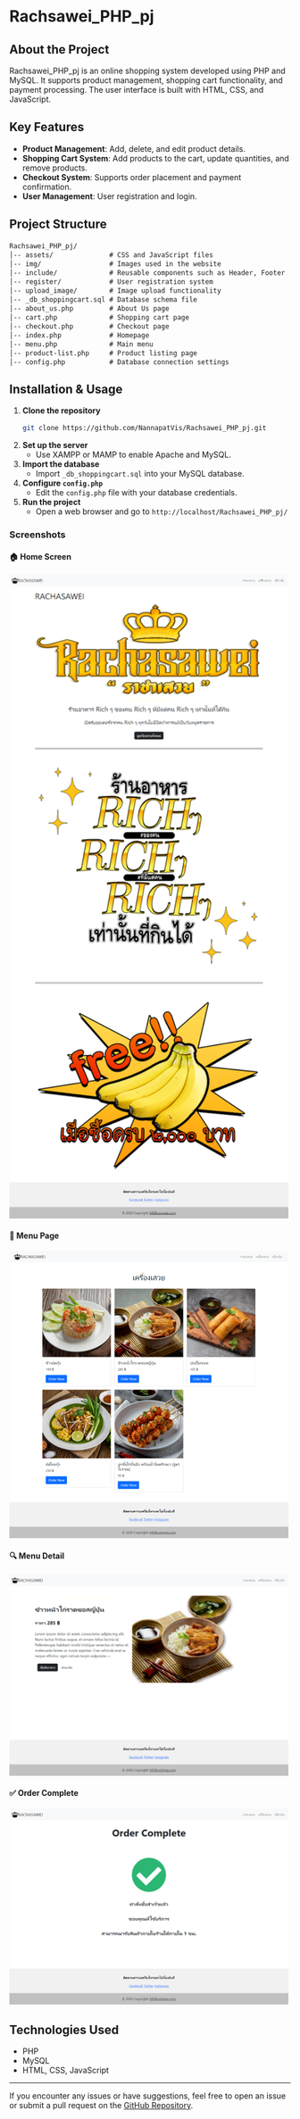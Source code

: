 # Rachsawei_PHP_pj

## About the Project
Rachsawei_PHP_pj is an online shopping system developed using PHP and MySQL. It supports product management, shopping cart functionality, and payment processing. The user interface is built with HTML, CSS, and JavaScript.

## Key Features
- **Product Management**: Add, delete, and edit product details.
- **Shopping Cart System**: Add products to the cart, update quantities, and remove products.
- **Checkout System**: Supports order placement and payment confirmation.
- **User Management**: User registration and login.

## Project Structure
```
Rachsawei_PHP_pj/
│-- assets/              # CSS and JavaScript files
│-- img/                 # Images used in the website
│-- include/             # Reusable components such as Header, Footer
│-- register/            # User registration system
│-- upload_image/        # Image upload functionality
│-- _db_shoppingcart.sql # Database schema file
│-- about_us.php         # About Us page
│-- cart.php             # Shopping cart page
│-- checkout.php         # Checkout page
│-- index.php            # Homepage
│-- menu.php             # Main menu
│-- product-list.php     # Product listing page
│-- config.php           # Database connection settings
```

## Installation & Usage
1. **Clone the repository**
   ```bash
   git clone https://github.com/NannapatVis/Rachsawei_PHP_pj.git
   ```
2. **Set up the server**
   - Use XAMPP or MAMP to enable Apache and MySQL.
3. **Import the database**
   - Import `_db_shoppingcart.sql` into your MySQL database.
4. **Configure `config.php`**
   - Edit the `config.php` file with your database credentials.
5. **Run the project**
   - Open a web browser and go to `http://localhost/Rachsawei_PHP_pj/`
  
### Screenshots  
#### 🏠 Home Screen  
<img src="assets/images/home.png" alt="Home Screen" width="500"/>  

#### 📜 Menu Page  
<img src="assets/images/menu.png" alt="Menu Page" width="500"/>  

#### 🔍 Menu Detail  
<img src="assets/images/menu_detail.png" alt="Menu Detail" width="500"/>  

#### ✅ Order Complete  
<img src="assets/images/Complete_Order.png" alt="Order Complete" width="500"/>  


## Technologies Used
- PHP
- MySQL
- HTML, CSS, JavaScript

---
If you encounter any issues or have suggestions, feel free to open an issue or submit a pull request on the [GitHub Repository](https://github.com/NannapatVis/Rachsawei_PHP_pj).

